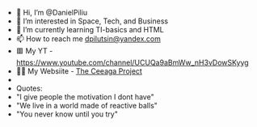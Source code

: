 - 👋 Hi, I’m @DanielPiliu
- 👀 I’m interested in Space, Tech, and Business 
- 🌱 I’m currently learning TI-basics and HTML
- 📫 How to reach me dpilutsin@yandex.com
- 🟥 My YT - <a href="https://www.youtube.com/channel/UCUQa9aBmWw_nH3vDowSKyyg" target="_blank">https://www.youtube.com/channel/UCUQa9aBmWw_nH3vDowSKyyg</a>
- 👨‍💻 My Websiite - <a href="http://ceea.ga" target="_blank">The Ceeaga Project</a>
- 
- Quotes:
- "I give people the motivation I dont have"
- "We live in a world made of reactive balls"
- "You never know until you try"
<!---
DanielPiliu/DanielPiliu is a ✨ special ✨ repository because its `README.md` (this file) appears on your GitHub profile.
You can click the Preview link to take a look at your changes.
--->
